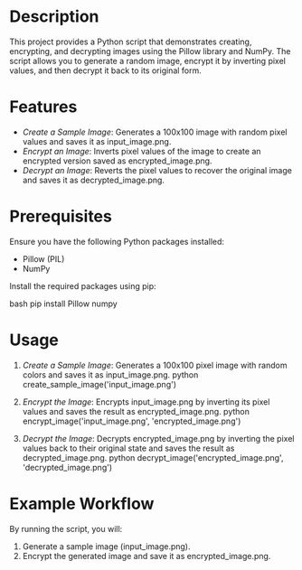 # Description

This project provides a Python script that demonstrates creating, encrypting, and decrypting images using the Pillow library and NumPy. The script allows you to generate a random image, encrypt it by inverting pixel values, and then decrypt it back to its original form.

# Features

- *Create a Sample Image*: Generates a 100x100 image with random pixel values and saves it as input_image.png.
- *Encrypt an Image*: Inverts pixel values of the image to create an encrypted version saved as encrypted_image.png.
- *Decrypt an Image*: Reverts the pixel values to recover the original image and saves it as decrypted_image.png.

# Prerequisites

Ensure you have the following Python packages installed:
- Pillow (PIL)
- NumPy

Install the required packages using pip:

bash
pip install Pillow numpy


# Usage

1. *Create a Sample Image*: 
   Generates a 100x100 pixel image with random colors and saves it as input_image.png.
   python
   create_sample_image('input_image.png')
   

2. *Encrypt the Image*: 
   Encrypts input_image.png by inverting its pixel values and saves the result as encrypted_image.png.
   python
   encrypt_image('input_image.png', 'encrypted_image.png')
   

3. *Decrypt the Image*: 
   Decrypts encrypted_image.png by inverting the pixel values back to their original state and saves the result as decrypted_image.png.
   python
   decrypt_image('encrypted_image.png', 'decrypted_image.png')
   

# Example Workflow

By running the script, you will:
1. Generate a sample image (input_image.png).
2. Encrypt the generated image and save it as encrypted_image.png.
